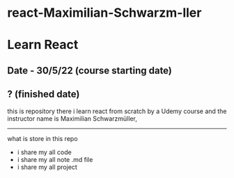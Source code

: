 # react-Maximilian-Schwarzm-ller

# Learn React

## Date - 30/5/22 (course starting date)

## ? (finished date)

this is repository there i learn react from scratch by a Udemy course and the instructor name is Maximilian Schwarzmüller,

<hr>

what is store in this repo

- i share my all code
- i share my all note .md file
- i share my all project
